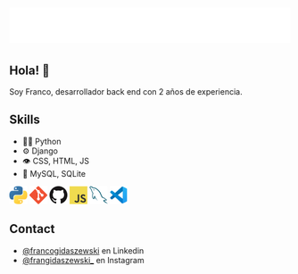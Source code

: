 <h1 align="center">
  <img src="https://raw.githubusercontent.com/gidaszewski/gidaszewski/main/name.svg" alt="Franco Gidaszewski" />
</h1>

## Hola! 👋
Soy Franco, desarrollador back end con 2 años de experiencia.

## Skills
- 👨‍💻 Python
- ⚙️ Django
- 👁️ CSS, HTML, JS
- 💽 MySQL, SQLite

<a href="https://www.python.org/" title="Python"><img src="python.png" /></a>
<a href="https://git-scm.com/" title="Git"><img src="git.png" /></a>
<a href="https://github.com/" title="GitHub"><img src="github.png" /></a>
<a href="https://en.wikipedia.org/wiki/JavaScript" title="JavaScript"><img src="javascript.png" /></a>
<a href="https://www.mysql.com/" title="MySQL"><img src="mysql.png" /></a>
<a href="https://code.visualstudio.com/" title="Visual Studio Code"><img src="vscode.png" /></a>

## Contact
- [@francogidaszewski](https://www.linkedin.com/in/franco-gidaszewski/) en Linkedin
- [@frangidaszewski_](https://instagram.com/frangidaszewski_) en Instagram
